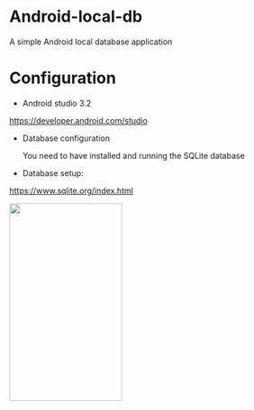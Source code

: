 Android-local-db
===

A simple Android local database application

Configuration
=
* Android studio 3.2

https://developer.android.com/studio

* Database configuration

  You need to have installed and running the SQLite database


* Database setup:

https://www.sqlite.org/index.html


<img src="https://user-images.githubusercontent.com/26252247/55486286-b830ba00-5634-11e9-80b4-7e9569a41569.png" width="200" height="350"> 
